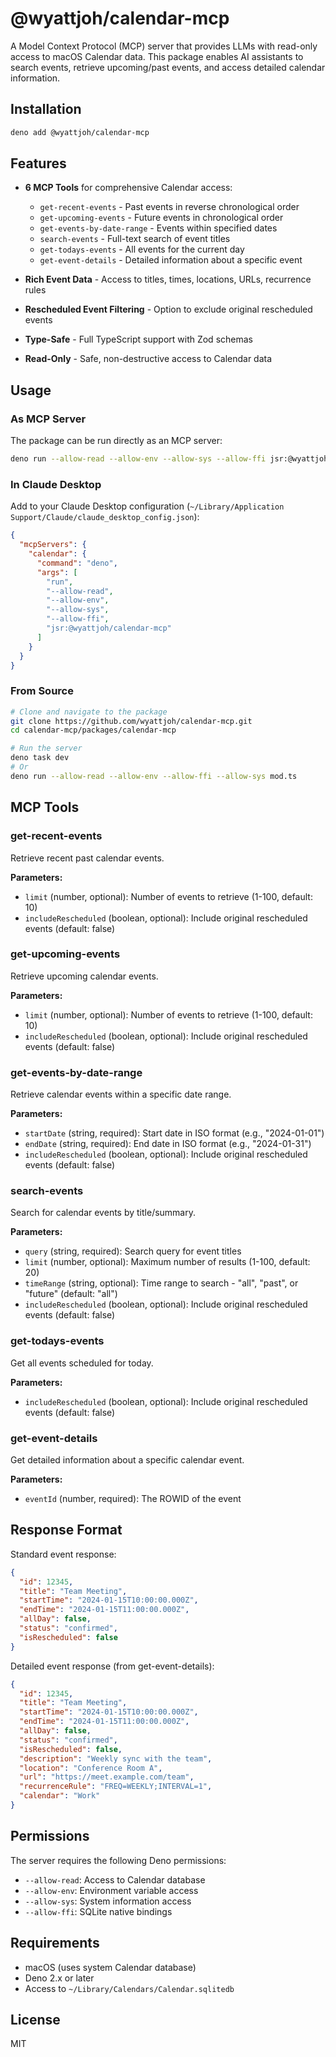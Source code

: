 # @wyattjoh/calendar-mcp

A Model Context Protocol (MCP) server that provides LLMs with read-only access to macOS Calendar data. This package enables AI assistants to search events, retrieve upcoming/past events, and access detailed calendar information.

## Installation

```bash
deno add @wyattjoh/calendar-mcp
```

## Features

- **6 MCP Tools** for comprehensive Calendar access:
  - `get-recent-events` - Past events in reverse chronological order
  - `get-upcoming-events` - Future events in chronological order
  - `get-events-by-date-range` - Events within specified dates
  - `search-events` - Full-text search of event titles
  - `get-todays-events` - All events for the current day
  - `get-event-details` - Detailed information about a specific event

- **Rich Event Data** - Access to titles, times, locations, URLs, recurrence rules
- **Rescheduled Event Filtering** - Option to exclude original rescheduled events
- **Type-Safe** - Full TypeScript support with Zod schemas
- **Read-Only** - Safe, non-destructive access to Calendar data

## Usage

### As MCP Server

The package can be run directly as an MCP server:

```bash
deno run --allow-read --allow-env --allow-sys --allow-ffi jsr:@wyattjoh/calendar-mcp
```

### In Claude Desktop

Add to your Claude Desktop configuration (`~/Library/Application Support/Claude/claude_desktop_config.json`):

```json
{
  "mcpServers": {
    "calendar": {
      "command": "deno",
      "args": [
        "run",
        "--allow-read",
        "--allow-env",
        "--allow-sys",
        "--allow-ffi",
        "jsr:@wyattjoh/calendar-mcp"
      ]
    }
  }
}
```

### From Source

```bash
# Clone and navigate to the package
git clone https://github.com/wyattjoh/calendar-mcp.git
cd calendar-mcp/packages/calendar-mcp

# Run the server
deno task dev
# Or
deno run --allow-read --allow-env --allow-ffi --allow-sys mod.ts
```

## MCP Tools

### get-recent-events

Retrieve recent past calendar events.

**Parameters:**

- `limit` (number, optional): Number of events to retrieve (1-100, default: 10)
- `includeRescheduled` (boolean, optional): Include original rescheduled events (default: false)

### get-upcoming-events

Retrieve upcoming calendar events.

**Parameters:**

- `limit` (number, optional): Number of events to retrieve (1-100, default: 10)
- `includeRescheduled` (boolean, optional): Include original rescheduled events (default: false)

### get-events-by-date-range

Retrieve calendar events within a specific date range.

**Parameters:**

- `startDate` (string, required): Start date in ISO format (e.g., "2024-01-01")
- `endDate` (string, required): End date in ISO format (e.g., "2024-01-31")
- `includeRescheduled` (boolean, optional): Include original rescheduled events (default: false)

### search-events

Search for calendar events by title/summary.

**Parameters:**

- `query` (string, required): Search query for event titles
- `limit` (number, optional): Maximum number of results (1-100, default: 20)
- `timeRange` (string, optional): Time range to search - "all", "past", or "future" (default: "all")
- `includeRescheduled` (boolean, optional): Include original rescheduled events (default: false)

### get-todays-events

Get all events scheduled for today.

**Parameters:**

- `includeRescheduled` (boolean, optional): Include original rescheduled events (default: false)

### get-event-details

Get detailed information about a specific calendar event.

**Parameters:**

- `eventId` (number, required): The ROWID of the event

## Response Format

Standard event response:

```json
{
  "id": 12345,
  "title": "Team Meeting",
  "startTime": "2024-01-15T10:00:00.000Z",
  "endTime": "2024-01-15T11:00:00.000Z",
  "allDay": false,
  "status": "confirmed",
  "isRescheduled": false
}
```

Detailed event response (from get-event-details):

```json
{
  "id": 12345,
  "title": "Team Meeting",
  "startTime": "2024-01-15T10:00:00.000Z",
  "endTime": "2024-01-15T11:00:00.000Z",
  "allDay": false,
  "status": "confirmed",
  "isRescheduled": false,
  "description": "Weekly sync with the team",
  "location": "Conference Room A",
  "url": "https://meet.example.com/team",
  "recurrenceRule": "FREQ=WEEKLY;INTERVAL=1",
  "calendar": "Work"
}
```

## Permissions

The server requires the following Deno permissions:

- `--allow-read`: Access to Calendar database
- `--allow-env`: Environment variable access
- `--allow-sys`: System information access
- `--allow-ffi`: SQLite native bindings

## Requirements

- macOS (uses system Calendar database)
- Deno 2.x or later
- Access to `~/Library/Calendars/Calendar.sqlitedb`

## License

MIT
